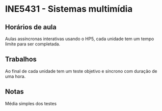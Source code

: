 # INE5431 - Sistemas multimídia

## Horários de aula

Aulas assíncronas interativas usando o HP5, cada unidade tem um tempo limite para ser completada.

## Trabalhos

Ao final de cada unidade tem um teste objetivo e síncrono com duração de uma hora.

## Notas

Média simples dos testes